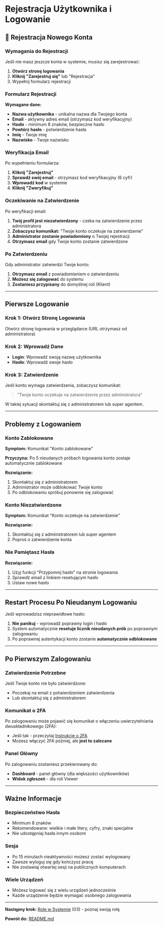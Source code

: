 # Rejestracja Użytkownika i Logowanie

## 📝 Rejestracja Nowego Konta

### Wymagania do Rejestracji

Jeśli nie masz jeszcze konta w systemie, musisz się zarejestrować:

1. **Otwórz stronę logowania**
2. **Kliknij "Zarejestruj się"** lub "Rejestracja"
3. Wypełnij formularz rejestracji

### Formularz Rejestracji

**Wymagane dane:**

- **Nazwa użytkownika** - unikalna nazwa dla Twojego konta
- **Email** - aktywny adres email (otrzymasz kod weryfikacyjny)
- **Hasło** - minimum 8 znaków, bezpieczne hasło
- **Powtórz hasło** - potwierdzenie hasła
- **Imię** - Twoje imię
- **Nazwisko** - Twoje nazwisko

### Weryfikacja Email

Po wypełnieniu formularza:

1. **Kliknij "Zarejestruj"**
2. **Sprawdź swój email** - otrzymasz kod weryfikacyjny (6 cyfr)
3. **Wprowadź kod** w systemie
4. **Kliknij "Zweryfikuj"**

### Oczekiwanie na Zatwierdzenie

Po weryfikacji email:

1. **Twój profil jest niezatwierdzony** - czeka na zatwierdzenie przez administratora
2. **Zobaczysz komunikat:** "Twoje konto oczekuje na zatwierdzenie"
3. **Administrator zostanie powiadomiony** o Twojej rejestracji
4. **Otrzymasz email** gdy Twoje konto zostanie zatwierdzone

### Po Zatwierdzeniu

Gdy administrator zatwierdzi Twoje konto:

1. **Otrzymasz email** z powiadomieniem o zatwierdzeniu
2. **Możesz się zalogować** do systemu
3. **Zostaniesz przypisany** do domyślnej roli (Klient)

---

## Pierwsze Logowanie

### Krok 1: Otwórz Stronę Logowania
Otwórz stronę logowania w przeglądarce (URL otrzymasz od administratora)

### Krok 2: Wprowadź Dane
- **Login**: Wprowadź swoją nazwę użytkownika
- **Hasło**: Wprowadź swoje hasło

### Krok 3: Zatwierdzenie
Jeśli konto wymaga zatwierdzenia, zobaczysz komunikat:
> "Twoje konto oczekuje na zatwierdzenie przez administratora"

W takiej sytuacji skontaktuj się z administratorem lub super agentem.

---

## Problemy z Logowaniem

### Konto Zablokowane

**Symptom:** Komunikat "Konto zablokowane"

**Przyczyna:** Po 5 nieudanych próbach logowania konto zostaje automatycznie zablokowane

**Rozwiązanie:**
1. Skontaktuj się z administratorem
2. Administrator może odblokować Twoje konto
3. Po odblokowaniu spróbuj ponownie się zalogować

### Konto Niezatwierdzone

**Symptom:** Komunikat "Konto oczekuje na zatwierdzenie"

**Rozwiązanie:**
1. Skontaktuj się z administratorem lub super agentem
2. Poproś o zatwierdzenie konta

### Nie Pamiętasz Hasła

**Rozwiązanie:**
1. Użyj funkcji "Przypomnij hasło" na stronie logowania
2. Sprawdź email z linkiem resetującym hasło
3. Ustaw nowe hasło

---

## Restart Procesu Po Nieudanym Logowaniu

Jeśli wprowadzisz nieprawidłowe hasło:

1. **Nie panikuj** - wprowadź poprawny login i hasło
2. System automatycznie **resetuje licznik nieudanych prób** po poprawnym zalogowaniu
3. Po poprawnej autentykacji konto zostanie **automatycznie odblokowane**

---

## Po Pierwszym Zalogowaniu

### Zatwierdzenie Potrzebne
Jeśli Twoje konto nie było zatwierdzone:
- Poczekaj na email z potwierdzeniem zatwierdzenia
- Lub skontaktuj się z administratorem

### Komunikat o 2FA
Po zalogowaniu może pojawić się komunikat o włączeniu uwierzytelniania dwuskładnikowego (2FA):
- Jeśli tak - przeczytaj [Instrukcje o 2FA](11_bezpieczenstwo.md)
- Możesz włączyć 2FA później, ale **jest to zalecane**

### Panel Główny
Po zalogowaniu zostaniesz przekierowany do:
- **Dashboard** - panel główny (dla większości użytkowników)
- **Widok zgłoszeń** - dla roli Viewer

---

## Ważne Informacje

### Bezpieczeństwo Hasła
- Minimum 8 znaków
- Rekomendowane: wielkie i małe litery, cyfry, znaki specjalne
- Nie udostępniaj hasła innym osobom

### Sesja
- Po 15 minutach nieaktywności możesz zostać wylogowany
- Zawsze wyloguj się gdy kończysz pracę
- Nie zostawiaj otwartej sesji na publicznych komputerach

### Wiele Urządzeń
- Możesz logować się z wielu urządzeń jednocześnie
- Każde urządzenie będzie wymagać osobnego zalogowania

---

**Następny krok:** [Role w Systemie](03_role_w_systemie.md) (03) - poznaj swoją rolę

**Powrót do:** [README.md](README.md)

